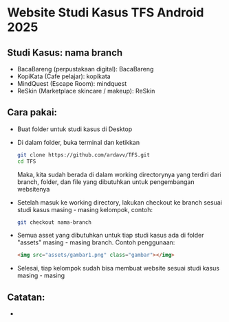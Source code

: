 # Website Studi Kasus TFS Android 2025

## Studi Kasus: nama branch
- BacaBareng (perpustakaan digital): BacaBareng
- KopiKata (Cafe pelajar): kopikata
- MindQuest (Escape Room): mindquest
- ReSkin (Marketplace skincare / makeup): ReSkin

## Cara pakai:
- Buat folder untuk studi kasus di Desktop
- Di dalam folder, buka terminal dan ketikkan
  ```bash
  git clone https://github.com/ardavv/TFS.git
  cd TFS
  ```
  Maka, kita sudah berada di dalam working directorynya yang terdiri dari branch, folder, dan file yang dibutuhkan untuk pengembangan websitenya
  
- Setelah masuk ke working directory, lakukan checkout ke branch sesuai studi kasus masing - masing kelompok, contoh:
  ``` bash
  git checkout nama-branch
  ```
- Semua asset yang dibutuhkan untuk tiap studi kasus ada di folder "assets" masing - masing branch. Contoh penggunaan:
  ``` html
  <img src="assets/gambar1.png" class="gambar"></img>
- Selesai, tiap kelompok sudah bisa membuat website sesuai studi kasus masing - masing

## Catatan:
- 
